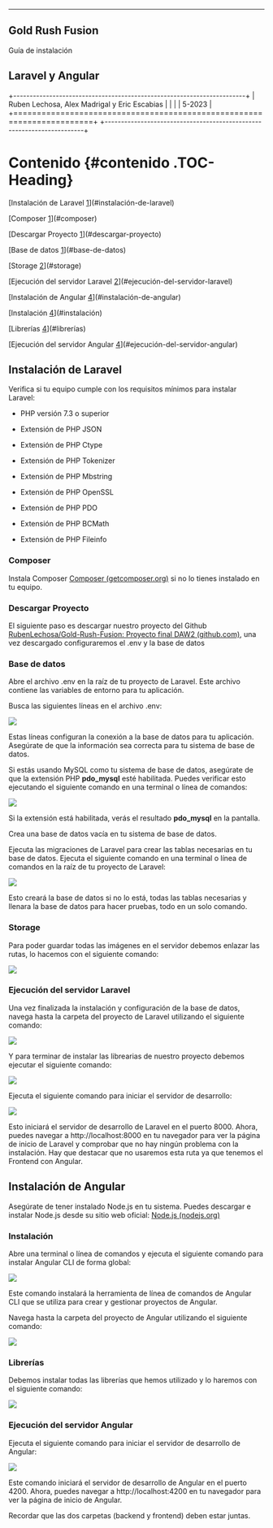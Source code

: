   -----------------------------------------------------------------------
  Gold Rush Fusion
  -----------------------------------------------------------------------
  Guía de instalación

  Laravel y Angular
  -----------------------------------------------------------------------

+-----------------------------------------------------------------------+
| Ruben Lechosa, Alex Madrigal y Eric Escabias                          |
|                                                                       |
| 5-2023                                                                |
+=======================================================================+
+-----------------------------------------------------------------------+

# Contenido {#contenido .TOC-Heading}

[Instalación de Laravel
[1](#instalación-de-laravel)](#instalación-de-laravel)

[Composer [1](#composer)](#composer)

[Descargar Proyecto [1](#descargar-proyecto)](#descargar-proyecto)

[Base de datos [1](#base-de-datos)](#base-de-datos)

[Storage [2](#storage)](#storage)

[Ejecución del servidor Laravel
[2](#ejecución-del-servidor-laravel)](#ejecución-del-servidor-laravel)

[Instalación de Angular
[4](#instalación-de-angular)](#instalación-de-angular)

[Instalación [4](#instalación)](#instalación)

[Librerías [4](#librerías)](#librerías)

[Ejecución del servidor Angular
[4](#ejecución-del-servidor-angular)](#ejecución-del-servidor-angular)

## Instalación de Laravel

Verifica si tu equipo cumple con los requisitos mínimos para instalar
Laravel:

-   PHP versión 7.3 o superior

-   Extensión de PHP JSON

-   Extensión de PHP Ctype

-   Extensión de PHP Tokenizer

-   Extensión de PHP Mbstring

-   Extensión de PHP OpenSSL

-   Extensión de PHP PDO

-   Extensión de PHP BCMath

-   Extensión de PHP Fileinfo

### Composer

Instala Composer [Composer
(getcomposer.org)](https://getcomposer.org/download/) si no lo tienes
instalado en tu equipo.

### Descargar Proyecto

El siguiente paso es descargar nuestro proyecto del Github
[RubenLechosa/Gold-Rush-Fusion: Proyecto final DAW2
(github.com)](https://github.com/RubenLechosa/Gold-Rush-Fusion), una vez
descargado configuraremos el .env y la base de datos

### Base de datos

Abre el archivo .env en la raíz de tu proyecto de Laravel. Este archivo
contiene las variables de entorno para tu aplicación.

Busca las siguientes líneas en el archivo .env:

![](media/image1.emf)

Estas líneas configuran la conexión a la base de datos para tu
aplicación. Asegúrate de que la información sea correcta para tu sistema
de base de datos.

Si estás usando MySQL como tu sistema de base de datos, asegúrate de que
la extensión PHP **pdo_mysql** esté habilitada. Puedes verificar esto
ejecutando el siguiente comando en una terminal o línea de comandos:

![](media/image2.emf)

Si la extensión está habilitada, verás el resultado **pdo_mysql** en la
pantalla.

Crea una base de datos vacía en tu sistema de base de datos.

Ejecuta las migraciones de Laravel para crear las tablas necesarias en
tu base de datos. Ejecuta el siguiente comando en una terminal o línea
de comandos en la raíz de tu proyecto de Laravel:

![](media/image3.emf)

Esto creará la base de datos si no lo está, todas las tablas necesarias
y llenara la base de datos para hacer pruebas, todo en un solo comando.

### Storage

Para poder guardar todas las imágenes en el servidor debemos enlazar las
rutas, lo hacemos con el siguiente comando:

![](media/image4.emf)

### Ejecución del servidor Laravel

Una vez finalizada la instalación y configuración de la base de datos,
navega hasta la carpeta del proyecto de Laravel utilizando el siguiente
comando:

![](media/image5.emf)

Y para terminar de instalar las librearias de nuestro proyecto debemos
ejecutar el siguiente comando:

![](media/image6.emf)

Ejecuta el siguiente comando para iniciar el servidor de desarrollo:

![](media/image7.emf)

Esto iniciará el servidor de desarrollo de Laravel en el puerto 8000.
Ahora, puedes navegar a http://localhost:8000 en tu navegador para ver
la página de inicio de Laravel y comprobar que no hay ningún problema
con la instalación. Hay que destacar que no usaremos esta ruta ya que
tenemos el Frontend con Angular.

## Instalación de Angular

Asegúrate de tener instalado Node.js en tu sistema. Puedes descargar e
instalar Node.js desde su sitio web oficial: [Node.js
(nodejs.org)](https://nodejs.org/en)

### Instalación

Abre una terminal o línea de comandos y ejecuta el siguiente comando
para instalar Angular CLI de forma global:

![](media/image8.emf)

Este comando instalará la herramienta de línea de comandos de Angular
CLI que se utiliza para crear y gestionar proyectos de Angular.

Navega hasta la carpeta del proyecto de Angular utilizando el siguiente
comando:

![](media/image9.emf)

### Librerías

Debemos instalar todas las librerías que hemos utilizado y lo haremos
con el siguiente comando:

![](media/image10.emf)

### Ejecución del servidor Angular

Ejecuta el siguiente comando para iniciar el servidor de desarrollo de
Angular:

![](media/image11.emf)

Este comando iniciará el servidor de desarrollo de Angular en el puerto
4200. Ahora, puedes navegar a http://localhost:4200 en tu navegador para
ver la página de inicio de Angular.

Recordar que las dos carpetas (backend y frontend) deben estar juntas.
